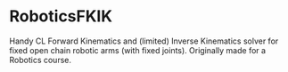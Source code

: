 # RoboticsFKIK

Handy CL Forward Kinematics and (limited) Inverse Kinematics solver for fixed open chain robotic arms (with fixed joints). Originally made for a Robotics course.
